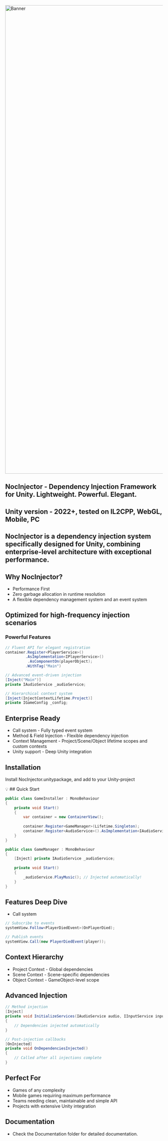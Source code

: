 
<img width="4200" height="1500" alt="Banner" src="https://github.com/user-attachments/assets/b20de985-8594-4682-a6de-63b946088e04" />


## NocInjector - Dependency Injection Framework for Unity. Lightweight. Powerful. Elegant.
## Unity version - 2022+, tested on IL2CPP, WebGL, Mobile, PC

## NocInjector is a dependency injection system specifically designed for Unity, combining enterprise-level architecture with exceptional performance.

## Why NocInjector?
- Performance First
- Zero garbage allocation in runtime resolution
- A flexible dependency management system and an event system

## Optimized for high-frequency injection scenarios

### Powerful Features
```csharp
// Fluent API for elegant registration
container.Register<PlayerService>()
         .AsImplementation<IPlayerService>()
          .AsComponentOn(playerObject);
         .WithTag("Main")

// Advanced event-driven injection
[Inject("Main")]
private IAudioService _audioService;

// Hierarchical context system
[Inject(InjectContextLifetime.Project)]
private IGameConfig _config;
```
## Enterprise Ready
- Call system - Fully typed event system
- Method & Field Injection - Flexible dependency injection
- Context Management - Project/Scene/Object lifetime scopes and custom contexts
- Unity support - Deep Unity integration

## Installation
Install NocInjector.unitypackage, and add to your Unity-project

💡 ## Quick Start
```csharp
public class GameInstaller : MonoBehaviour
{
    private void Start()
    {
        var container = new ContainerView();
        
        container.Register<GameManager>(Lifetime.Singleton);
        container.Register<AudioService>().AsImplementation<IAudioService>();
    }
}

public class GameManager : MonoBehaviour
{
    [Inject] private IAudioService _audioService;
    
    private void Start()
    {
        _audioService.PlayMusic(); // Injected automatically!
    }
}
```
## Features Deep Dive
- Call system
```csharp
// Subscribe to events
systemView.Follow<PlayerDiedEvent>(OnPlayerDied);

// Publish events  
systemView.Call(new PlayerDiedEvent(player));
```
## Context Hierarchy
- Project Context - Global dependencies
- Scene Context - Scene-specific dependencies
- Object Context - GameObject-level scope

## Advanced Injection
```csharp
// Method injection
[Inject]
private void InitializeServices(IAudioService audio, IInputService input)
{
    // Dependencies injected automatically
}

// Post-injection callbacks
[OnInjected]
private void OnDependenciesInjected()
{
    // Called after all injections complete
}
```

## Perfect For
- Games of any complexity
- Mobile games requiring maximum performance
- Teams needing clean, maintainable and simple API
- Projects with extensive Unity integration

## Documentation
- Check the Documentation folder for detailed documentation.
